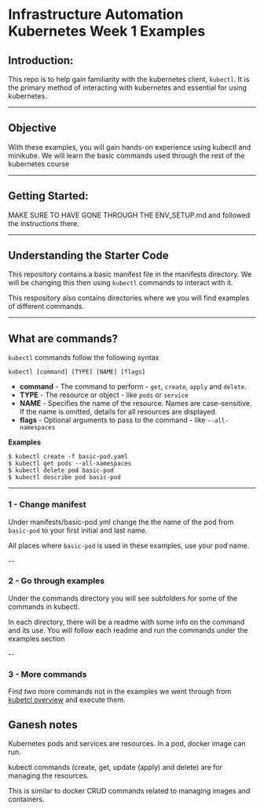 
# Infrastructure Automation Kubernetes Week 1 Examples

## Introduction: 

This repo is to help gain familiarity with the kubernetes client, `kubectl`.  It is the primary method of interacting with kubernetes and essential for using kubernetes. 

---
## Objective

With these examples, you will gain hands-on experience using kubectl and minikube. We will learn the basic commands used through the rest of the kubernetes course

---
## Getting Started:

MAKE SURE TO HAVE GONE THROUGH THE ENV_SETUP.md and followed the instructions there.

---

## Understanding the Starter Code
This repository contains a basic manifest file in the manifests directory. We will be changing this then using `kubectl` commands to interact with it.

This respository also contains directories where we you will find examples of different commands. 

---

## What are commands?

`kubectl` commands follow the following syntax

```
kubectl [command] [TYPE] [NAME] [flags]
```

* **command** - The command to perform -  `get`, `create`, `apply` and `delete`.
* **TYPE** - The resource or object - like `pods` or `service`
* **NAME** - Specifies the name of the resource. Names are case-sensitive. If the name is omitted, details for all resources are displayed.
* **flags** - Optional arguments to pass to the command - like `--all-namespaces`

**Examples**
```
$ kubectl create -f basic-pod.yaml
$ kubectl get pods --all-namespaces 
$ kubectl delete pod basic-pod
$ kubectl describe pod basic-pod
```

---

### 1 - Change manifest
Under manifests/basic-pod.yml change the the name of the pod from `basic-pod` to your first initial and last name. 

All places where `basic-pod` is used in these examples, use your pod name.

--

### 2 - Go through examples
Under the commands directory you will see subfolders for some of the commands in kubectl.

 In each directory, there will be a readme with some info on the command and its use. You will follow each readme and run the commands under the examples section

--

### 3 - More commands
Find *two* more commands not in the examples we went through from [kubetcl overview](https://kubernetes.io/docs/reference/kubectl/overview/) and execute them.

##   Ganesh notes 

Kubernetes pods and services are resources. In a pod, docker image can run. 

kubectl commands (create, get, update (apply) and delete) are for managing the resources. 

This is similar to docker CRUD commands related to managing images and containers. 


